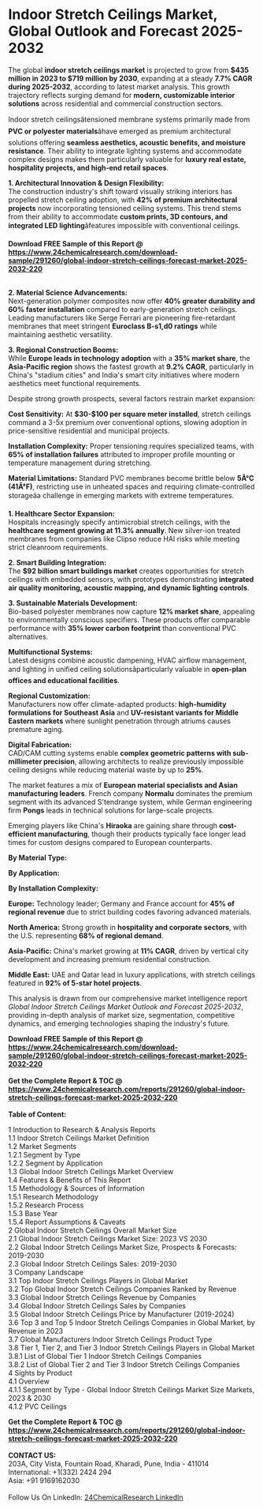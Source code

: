 <h1>Indoor Stretch Ceilings Market, Global Outlook and Forecast 2025-2032</h1><p>The global <strong>indoor stretch ceilings market</strong> is projected to grow from <strong>$435 million in 2023 to $719 million by 2030</strong>, expanding at a steady <strong>7.7% CAGR during 2025-2032</strong>, according to latest market analysis. This growth trajectory reflects surging demand for <strong>modern, customizable interior solutions</strong> across residential and commercial construction sectors.</p><p>Indoor stretch ceilingsâtensioned membrane systems primarily made from <strong>PVC or polyester materials</strong>âhave emerged as premium architectural solutions offering <strong>seamless aesthetics, acoustic benefits, and moisture resistance</strong>. Their ability to integrate lighting systems and accommodate complex designs makes them particularly valuable for <strong>luxury real estate, hospitality projects, and high-end retail spaces</strong>.</p><p><strong>1. Architectural Innovation &amp; Design Flexibility:</strong><br>
The construction industry's shift toward visually striking interiors has propelled stretch ceiling adoption, with <strong>42% of premium architectural projects</strong> now incorporating tensioned ceiling systems. This trend stems from their ability to accommodate <strong>custom prints, 3D contours, and integrated LED lighting</strong>âfeatures impossible with conventional ceilings.</p><div><b>Download FREE Sample of this Report @ 
            <a href="https://www.24chemicalresearch.com/download-sample/291260/global-indoor-stretch-ceilings-forecast-market-2025-2032-220">
            https://www.24chemicalresearch.com/download-sample/291260/global-indoor-stretch-ceilings-forecast-market-2025-2032-220</a></b></div><br><p><strong>2. Material Science Advancements:</strong><br>
Next-generation polymer composites now offer <strong>40% greater durability and 60% faster installation</strong> compared to early-generation stretch ceilings. Leading manufacturers like Serge Ferrari are pioneering fire-retardant membranes that meet stringent <strong>Euroclass B-s1,d0 ratings</strong> while maintaining aesthetic versatility.</p><p><strong>3. Regional Construction Booms:</strong><br>
While <strong>Europe leads in technology adoption</strong> with a <strong>35% market share</strong>, the <strong>Asia-Pacific region</strong> shows the fastest growth at <strong>9.2% CAGR</strong>, particularly in China's "stadium cities" and India's smart city initiatives where modern aesthetics meet functional requirements.</p><p>Despite strong growth prospects, several factors restrain market expansion:</p><p><strong>Cost Sensitivity:</strong> At <strong>$30-$100 per square meter installed</strong>, stretch ceilings command a 3-5x premium over conventional options, slowing adoption in price-sensitive residential and municipal projects.</p><p><strong>Installation Complexity:</strong> Proper tensioning requires specialized teams, with <strong>65% of installation failures</strong> attributed to improper profile mounting or temperature management during stretching.</p><p><strong>Material Limitations:</strong> Standard PVC membranes become brittle below <strong>5Â°C (41Â°F)</strong>, restricting use in unheated spaces and requiring climate-controlled storageâa challenge in emerging markets with extreme temperatures.</p><p><strong>1. Healthcare Sector Expansion:</strong><br>
Hospitals increasingly specify antimicrobial stretch ceilings, with the <strong>healthcare segment growing at 11.3% annually</strong>. New silver-ion treated membranes from companies like Clipso reduce HAI risks while meeting strict cleanroom requirements.</p><p><strong>2. Smart Building Integration:</strong><br>
The <strong>$92 billion smart buildings market</strong> creates opportunities for stretch ceilings with embedded sensors, with prototypes demonstrating <strong>integrated air quality monitoring, acoustic mapping, and dynamic lighting controls</strong>.</p><p><strong>3. Sustainable Materials Development:</strong><br>
Bio-based polyester membranes now capture <strong>12% market share</strong>, appealing to environmentally conscious specifiers. These products offer comparable performance with <strong>35% lower carbon footprint</strong> than conventional PVC alternatives.</p><p><strong>Multifunctional Systems:</strong><br>
	Latest designs combine acoustic dampening, HVAC airflow management, and lighting in unified ceiling solutionsâparticularly valuable in <strong>open-plan offices and educational facilities</strong>.</p><p><strong>Regional Customization:</strong><br>
	Manufacturers now offer climate-adapted products: <strong>high-humidity formulations for Southeast Asia</strong> and <strong>UV-resistant variants for Middle Eastern markets</strong> where sunlight penetration through atriums causes premature aging.</p><p><strong>Digital Fabrication:</strong><br>
	CAD/CAM cutting systems enable <strong>complex geometric patterns with sub-millimeter precision</strong>, allowing architects to realize previously impossible ceiling designs while reducing material waste by up to <strong>25%</strong>.</p><p>The market features a mix of <strong>European material specialists and Asian manufacturing leaders</strong>. French company <strong>Normalu</strong> dominates the premium segment with its advanced S'tendrange system, while German engineering firm <strong>Pongs</strong> leads in technical solutions for large-scale projects.</p><p>Emerging players like China's <strong>Hiraoka</strong> are gaining share through <strong>cost-efficient manufacturing</strong>, though their products typically face longer lead times for custom designs compared to European counterparts.</p><p><strong>By Material Type:</strong></p><p><strong>By Application:</strong></p><p><strong>By Installation Complexity:</strong></p><p><strong>Europe:</strong> Technology leader; Germany and France account for <strong>45% of regional revenue</strong> due to strict building codes favoring advanced materials.</p><p><strong>North America:</strong> Strong growth in <strong>hospitality and corporate sectors</strong>, with the U.S. representing <strong>68% of regional demand</strong>.</p><p><strong>Asia-Pacific:</strong> China's market growing at <strong>11% CAGR</strong>, driven by vertical city development and increasing premium residential construction.</p><p><strong>Middle East:</strong> UAE and Qatar lead in luxury applications, with stretch ceilings featured in <strong>92% of 5-star hotel projects</strong>.</p><p>This analysis is drawn from our comprehensive market intelligence report <em>Global Indoor Stretch Ceilings Market Outlook and Forecast 2025-2032</em>, providing in-depth analysis of market size, segmentation, competitive dynamics, and emerging technologies shaping the industry's future.</p><div><b>Download FREE Sample of this Report @ 
            <a href="https://www.24chemicalresearch.com/download-sample/291260/global-indoor-stretch-ceilings-forecast-market-2025-2032-220">
            https://www.24chemicalresearch.com/download-sample/291260/global-indoor-stretch-ceilings-forecast-market-2025-2032-220</a></b></div><br><div><b>Get the Complete Report & TOC @ 
            <a href="https://www.24chemicalresearch.com/reports/291260/global-indoor-stretch-ceilings-forecast-market-2025-2032-220">
            https://www.24chemicalresearch.com/reports/291260/global-indoor-stretch-ceilings-forecast-market-2025-2032-220</a></b></div><br>
            <b>Table of Content:</b><p>1 Introduction to Research & Analysis Reports<br />
 1.1 Indoor Stretch Ceilings Market Definition<br />
 1.2 Market Segments<br />
 1.2.1 Segment by Type<br />
 1.2.2 Segment by Application<br />
 1.3 Global Indoor Stretch Ceilings Market Overview<br />
 1.4 Features & Benefits of This Report<br />
 1.5 Methodology & Sources of Information<br />
 1.5.1 Research Methodology<br />
 1.5.2 Research Process<br />
 1.5.3 Base Year<br />
 1.5.4 Report Assumptions & Caveats<br />
2 Global Indoor Stretch Ceilings Overall Market Size<br />
 2.1 Global Indoor Stretch Ceilings Market Size: 2023 VS 2030<br />
 2.2 Global Indoor Stretch Ceilings Market Size, Prospects & Forecasts: 2019-2030<br />
 2.3 Global Indoor Stretch Ceilings Sales: 2019-2030<br />
3 Company Landscape<br />
 3.1 Top Indoor Stretch Ceilings Players in Global Market<br />
 3.2 Top Global Indoor Stretch Ceilings Companies Ranked by Revenue<br />
 3.3 Global Indoor Stretch Ceilings Revenue by Companies<br />
 3.4 Global Indoor Stretch Ceilings Sales by Companies<br />
 3.5 Global Indoor Stretch Ceilings Price by Manufacturer (2019-2024)<br />
 3.6 Top 3 and Top 5 Indoor Stretch Ceilings Companies in Global Market, by Revenue in 2023<br />
 3.7 Global Manufacturers Indoor Stretch Ceilings Product Type<br />
 3.8 Tier 1, Tier 2, and Tier 3 Indoor Stretch Ceilings Players in Global Market<br />
 3.8.1 List of Global Tier 1 Indoor Stretch Ceilings Companies<br />
 3.8.2 List of Global Tier 2 and Tier 3 Indoor Stretch Ceilings Companies<br />
4 Sights by Product<br />
 4.1 Overview<br />
 4.1.1 Segment by Type - Global Indoor Stretch Ceilings Market Size Markets, 2023 & 2030<br />
 4.1.2 PVC Ceilings<br />
</p><div><b>Get the Complete Report & TOC @ 
            <a href="https://www.24chemicalresearch.com/reports/291260/global-indoor-stretch-ceilings-forecast-market-2025-2032-220">
            https://www.24chemicalresearch.com/reports/291260/global-indoor-stretch-ceilings-forecast-market-2025-2032-220</a></b></div><br><b>CONTACT US:</b><br>
            203A, City Vista, Fountain Road, Kharadi, Pune, India - 411014<br>
            International: +1(332) 2424 294<br>
            Asia: +91 9169162030 <br><br>
            Follow Us On LinkedIn: <a href="https://www.linkedin.com/company/24chemicalresearch/">24ChemicalResearch LinkedIn</a>